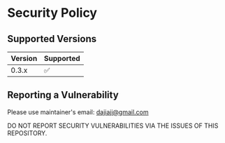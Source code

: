 # Security Policy

## Supported Versions

| Version | Supported          |
| ------- | ------------------ |
| 0.3.x   | :white_check_mark: |

## Reporting a Vulnerability

Please use maintainer's email: dajiaji@gmail.com

DO NOT REPORT SECURITY VULNERABILITIES VIA THE ISSUES OF THIS REPOSITORY.
